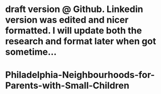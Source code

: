 # draft version @ Github. Linkedin version was edited and nicer formatted. I will update both the research and format later when got sometime...

# Philadelphia-Neighbourhoods-for-Parents-with-Small-Children
